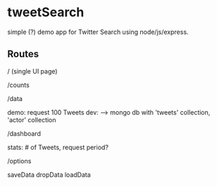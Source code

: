 # tweetSearch
simple (?) demo app for Twitter Search using node/js/express.

Routes
-----------

/ (single UI page)

/counts

/data

demo: request 100 Tweets
dev: --> mongo db with 'tweets' collection, 'actor' collection


/dashboard

stats: # of Tweets, request period?

/options

saveData
dropData
loadData

